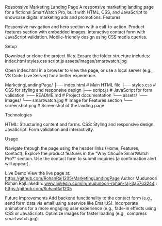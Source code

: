 Responsive Marketing Landing Page
A responsive marketing landing page for a fictional SmartWatch Pro, built with HTML, CSS, and JavaScript to showcase digital marketing ads and promotions.
Features

Responsive navigation and hero section with a call-to-action.
Product features section with embedded images.
Interactive contact form with JavaScript validation.
Mobile-friendly design using CSS media queries.

Setup

Download or clone the project files.
Ensure the folder structure includes:
index.html
styles.css
script.js
assets/images/smartwatch.jpg


Open index.html in a browser to view the page, or use a local server (e.g., VS Code Live Server) for a better experience.

MarketingLandingPage/
├── index.html        # Main HTML file
├── styles.css        # CSS for styling and responsive design
├── script.js         # JavaScript for form validation
├── README.md         # Project documentation
└── assets/
    └── images/
        └── smartwatch.jpg  # Image for Features section
        └── screenshot.png  # Screenshot of the landing page

Technologies

HTML: Structuring content and forms.
CSS: Styling and responsive design.
JavaScript: Form validation and interactivity.

Usage

Navigate through the page using the header links (Home, Features, Contact).
Explore the product features in the "Why Choose SmartWatch Pro?" section.
Use the contact form to submit inquiries (a confirmation alert will appear).

Live Demo
View the live page at: https://github.com/RohanRaj1205/MarketingLandingPage
Author
Mudunoori Rohan RajLinkedIn: www.linkedin.com/in/mudunoori-rohan-raj-3a5763244 : https://github.com/RohanRaj1205

Future Improvements
Add backend functionality to the contact form (e.g., send form data via email using a service like EmailJS).
Incorporate animations for a more engaging user experience (e.g., fade-in effects using CSS or JavaScript).
Optimize images for faster loading (e.g., compress smartwatch.jpg).


